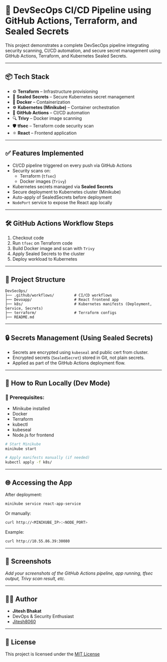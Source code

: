 # 🚀 DevSecOps CI/CD Pipeline using GitHub Actions, Terraform, and Sealed Secrets

This project demonstrates a complete DevSecOps pipeline integrating security scanning, CI/CD automation, and secure secret management using GitHub Actions, Terraform, and Kubernetes Sealed Secrets.

---

## 📦 Tech Stack

- ⚙️ **Terraform** – Infrastructure provisioning  
- 🔐 **Sealed Secrets** – Secure Kubernetes secret management  
- 🐳 **Docker** – Containerization  
- ☸️ **Kubernetes (Minikube)** – Container orchestration  
- 🤖 **GitHub Actions** – CI/CD automation  
- 🔍 **Trivy** – Docker image scanning  
- 🛡️ **tfsec** – Terraform code security scan  
- ⚛️ **React** – Frontend application  

---

## ✅ Features Implemented

- CI/CD pipeline triggered on every push via GitHub Actions
- Security scans on:
  - Terraform (`tfsec`)
  - Docker images (`Trivy`)
- Kubernetes secrets managed via **Sealed Secrets**
- Secure deployment to Kubernetes cluster (Minikube)
- Auto-apply of SealedSecrets before deployment
- `NodePort` service to expose the React app locally

---

## 🛠️ GitHub Actions Workflow Steps

1. Checkout code
2. Run `tfsec` on Terraform code
3. Build Docker image and scan with `Trivy`
4. Apply Sealed Secrets to the cluster
5. Deploy workload to Kubernetes

---

## 📁 Project Structure

```
DevSecOps/
├── .github/workflows/         # CI/CD workflows
├── Devoapp/                   # React frontend app
├── k8s/                       # Kubernetes manifests (Deployment, Service, Secrets)
├── terraform/                 # Terraform configs
├── README.md
```

---

## 🔒 Secrets Management (Using Sealed Secrets)

- Secrets are encrypted using `kubeseal` and public cert from cluster.
- Encrypted secrets (`SealedSecret`) stored in Git, not plain secrets.
- Applied as part of the GitHub Actions deployment flow.

---

## 🚀 How to Run Locally (Dev Mode)

### 🧱 Prerequisites:
- Minikube installed
- Docker
- Terraform
- kubectl
- kubeseal
- Node.js for frontend

```bash
# Start Minikube
minikube start

# Apply manifests manually (if needed)
kubectl apply -f k8s/
```

---

## 🌐 Accessing the App

After deployment:

```bash
minikube service react-app-service
```

Or manually:

```bash
curl http://<MINIKUBE_IP>:<NODE_PORT>
```

Example:
```bash
curl http://10.55.86.39:30080
```

---

## 📸 Screenshots

_Add your screenshots of the GitHub Actions pipeline, app running, tfsec output, Trivy scan result, etc._

---

## 🙋‍♂️ Author

- **Jitesh Bhakat**  
- DevOps & Security Enthusiast  
- [Jitesh8060](https://github.com/Jitesh8260)

---

## 📄 License

This project is licensed under the [MIT License](LICENSE)